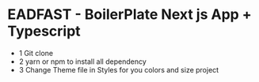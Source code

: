 # EADFAST - BoilerPlate Next js App + Typescript

- 1 Git clone
- 2 yarn or npm to install all dependency
- 3 Change Theme file in Styles for you colors and size project
